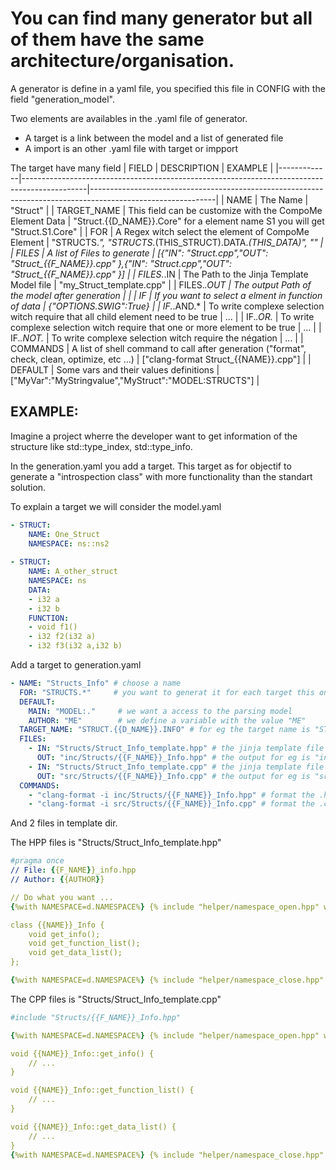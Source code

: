 # You can find many generator but all of them  have the same architecture/organisation.

A generator is define in a yaml file, you specified this file in CONFIG with the field "generation_model".

Two elements are availables in the .yaml file of generator.

* A target is a link between the model and a list of generated file
* A import is an other .yaml file with target or impport

The target have many field
| FIELD       | DESCRIPTION                                                                                  | EXAMPLE                                                                                                     |
|-------------|----------------------------------------------------------------------------------------------|-------------------------------------------------------------------------------------------------------------|
| NAME        | The Name                                                                                     | "Struct"                                                                                                    |
| TARGET_NAME | This field can be customize with the CompoMe Element Data                                    | "Struct.{{D_NAME}}.Core" for a element name S1 you will get "Struct.S1.Core"                                |
| FOR         | A Regex witch select the element of CompoMe Element                                          | "STRUCTS.*", "STRUCTS.*(THIS_STRUCT).DATA.*(THIS_DATA)", ""                                                 |
| FILES       | A list of Files to generate                                                                  | [{"IN": "Struct.cpp","OUT": "Struct_{{F_NAME}}.cpp" },{"IN": "Struct.cpp","OUT": "Struct_{{F_NAME}}.cpp" }] |
| FILES.*.IN  | The Path to the Jinja Template Model file                                                    | "my_Struct_template.cpp"                                                                                    |
| FILES.*.OUT | The output Path of the model after generation                                                |                                                                                                             |
| IF          | If you want to select a elment in function of data                                           | {"OPTIONS.SWIG":True}                                                                                       |
| IF.*.AND.*  | To write complexe selection witch require that all child element need to be true             | ...                                                                                                         |
| IF.*.OR.*   | To write complexe selection witch require that one or more element to be true                | ...                                                                                                         |
| IF.*.NOT.*  | To write complexe selection witch require the négation                                       | ...                                                                                                         |
| COMMANDS    | A list of shell command to call after generation ("format", check, clean, optimize, etc ...) | ["clang-format Struct_{{NAME}}.cpp"]                                                                        |
| DEFAULT     | Some vars and their values definitions                                                       | ["MyVar":"MyStringvalue","MyStruct":"MODEL:STRUCTS"]                                                        |


EXAMPLE:
----

Imagine a project wherre the developer want to get information of the structure like std::type\_index, std::type\_info.

In the generation.yaml you add a target. This target as for objectif to generate a "introspection class" with more functionality than the standart solution.

To explain a target we will consider the model.yaml
```yaml
- STRUCT: 
    NAME: One_Struct
    NAMESPACE: ns::ns2
    
- STRUCT: 
    NAME: A_other_struct
    NAMESPACE: ns
    DATA: 
    - i32 a
    - i32 b
    FUNCTION:
    - void f1()
    - i32 f2(i32 a)
    - i32 f3(i32 a,i32 b)
```

Add a target to generation.yaml
```yaml
- NAME: "Structs_Info" # choose a name
  FOR: "STRUCTS.*"     # you want to generat it for each target this one will match 2 time one for ns::ns2::One_Struct and ns::A_other_struct
  DEFAULT:
    MAIN: "MODEL:."     # we want a access to the parsing model
    AUTHOR: "ME"        # we define a variable with the value "ME"
  TARGET_NAME: "STRUCT.{{D_NAME}}.INFO" # for eg the target name is "STRUCT.ns::struct_of_my_project.INFO"
  FILES:
    - IN: "Structs/Struct_Info_template.hpp" # the jinja template file to generate the .hpp
      OUT: "inc/Structs/{{F_NAME}}_Info.hpp" # the output for eg is "inc/Structs/ns/One_Struct_Info.hpp" "inc/Structs/ns/ns2/A_other_struct_Info.hpp"
    - IN: "Structs/Struct_Info_template.cpp" # the jinja template file to generate the .cpp
      OUT: "src/Structs/{{F_NAME}}_Info.cpp" # the output for eg is "src/Structs/ns/One_Struct_Info.cpp" "src/Structs/ns/ns2/A_other_struct_Info.cpp"
  COMMANDS:
    - "clang-format -i inc/Structs/{{F_NAME}}_Info.hpp" # format the .hpp file
    - "clang-format -i src/Structs/{{F_NAME}}_Info.cpp" # format the .cpp file
```

And 2 files in template dir.

The HPP files is "Structs/Struct_Info_template.hpp"
```yaml
#pragma once
// File: {{F_NAME}}_info.hpp
// Author: {{AUTHOR}}

// Do what you want ... 
{%with NAMESPACE=d.NAMESPACE%} {% include "helper/namespace_open.hpp" with context %}{%endwith%}

class {{NAME}}_Info {
    void get_info();
    void get_function_list();
    void get_data_list();
};

{%with NAMESPACE=d.NAMESPACE%} {% include "helper/namespace_close.hpp" with context %}{%endwith%}
```

The CPP files is "Structs/Struct_Info_template.cpp"
```yaml
#include "Structs/{{F_NAME}}_Info.hpp"

{%with NAMESPACE=d.NAMESPACE%} {% include "helper/namespace_open.hpp" with context %}{%endwith%}

void {{NAME}}_Info::get_info() {
    // ...
}

void {{NAME}}_Info::get_function_list() {
    // ...
}

void {{NAME}}_Info::get_data_list() {
    // ...
}
{%with NAMESPACE=d.NAMESPACE%} {% include "helper/namespace_close.hpp" with context %}{%endwith%}
```






